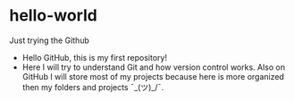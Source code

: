 # hello-world
Just trying the Github
 - Hello GitHub, this is my first repository! 
 - Here I will try to understand Git and how version control works. Also on GitHub I will store most of my projects because here is more
 organized then my folders and projects  ¯\_(ツ)_/¯.
 

